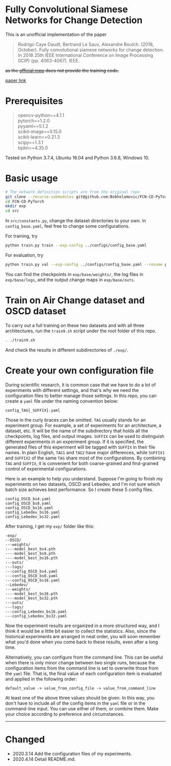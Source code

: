 # Fully Convolutional Siamese Networks for Change Detection

This is an unofficial implementation of the paper

> Rodrigo Caye Daudt, Bertrand Le Saux, Alexandre Boulch. (2018, October). Fully convolutional siamese networks for change detection. In 2018 25th IEEE International Conference on Image Processing (ICIP) (pp. 4063-4067). IEEE.
 
~~as the [official repo](https://github.com/rcdaudt/fully_convolutional_change_detection) does not provide the training code.~~

[paper link](https://ieeexplore.ieee.org/abstract/document/8451652)

# Prerequisites

> opencv-python==4.1.1  
  pytorch==1.2.0  
  pyyaml==5.1.2  
  scikit-image==0.15.0  
  scikit-learn==0.21.3  
  scipy==1.3.1  
  tqdm==4.35.0  

Tested on Python 3.7.4, Ubuntu 16.04 and Python 3.6.8, Windows 10.

# Basic usage

```bash
# The network definition scripts are from the original repo
git clone --recurse-submodules git@github.com:Bobholamovic/FCN-CD-PyTorch.git
cd FCN-CD-PyTorch
mkdir exp
cd src
```

In `src/constants.py`, change the dataset directories to your own. In `config_base.yaml`, feel free to change some configurations.

For training, try

```bash
python train.py train --exp-config ../configs/config_base.yaml
```

For evaluation, try

```bash
python train.py val --exp-config ../configs/config_base.yaml --resume path_to_checkpoint --save-on
```

You can find the checkpoints in `exp/base/weights/`, the log files in `exp/base/logs`, and the output change maps in `exp/base/outs`.

# Train on Air Change dataset and OSCD dataset

To carry out a full training on these two datasets and with all three architectures, run the `train9.sh` script under the root folder of this repo.
```bash
. ./train9.sh
```

And check the results in different subdirectories of `./exp/`. 

# Create your own configuration file

During scientific research, it is common case that we have to do a lot of experiments with different settings, and that's why we need the configuration files to better manage those settings. In this repo, you can create a `yaml` file under the naming convention below:

`config_TAG{_SUFFIX}.yaml`

Those in the curly braces can be omitted. `TAG` usually stands for an experiment group. For example, a set of experiments for an architecture, a dataset, etc. It will be the name of the subdirectory that holds all the checkpoints, log files, and output images. `SUFFIX` can be used to distinguish different experiments in an experiment group. If it is specified, the generated files of this experiment will be tagged with `SUFFIX` in their file names. In plain English, `TAG1` and `TAG2` have major differences, while `SUFFIX1` and `SUFFIX2` of the same `TAG` share most of the configurations. By combining `TAG` and `SUFFIX`, it is convenient for both coarse-grained and find-grained control of experimental configurations.

Here is an example to help you understand. Suppose I'm going to finish my experiments on two datasets, OSCD and Lebedev, and I'm not sure which batch size achieves best performance. So I create these 5 config files.
```
config_OSCD_bs4.yaml
config_OSCD_bs8.yaml
config_OSCD_bs16.yaml
config_Lebedev_bs16.yaml
config_Lebedev_bs32.yaml
```

After training, I get my `exp/` folder like this:

```
-exp/
--OSCD/
---weights/
----model_best_bs4.pth
----model_best_bs8.pth
----model_best_bs16.pth
---outs/
---logs/
---config_OSCD_bs4.yaml
---config_OSCD_bs8.yaml
---config_OSCD_bs16.yaml
--Lebedev/
---weights/
----model_best_bs16.pth
----model_best_bs32.pth
---outs/
---logs/
---config_Lebedev_bs16.yaml
---config_Lebedev_bs32.yaml
```

Now the experiment results are organized in a more structured way, and I think it would be a little bit easier to collect the statistics. Also, since the historical experiments are arranged in neat order, you will soon remember what you'd done when you come back to these results, even after a long time.

Alternatively, you can configure from the command line. This can be useful when there is only minor change between two single runs, because the configuration items from the command line is set to overwrite those from the `yaml` file. That is, the final value of each configuration item is evaluated and applied in the following order:

```
default_value -> value_from_config_file -> value_from_command_line
```

At least one of the above three values should be given. In this way, you don't have to include all of the config items in the `yaml` file or in the command-line input. You can use either of them, or combine them. Make your choice according to preference and circumstances.

---
# Changed

- 2020.3.14 Add the configuration files of my experiments. 
- 2020.4.14 Detail README.md.

